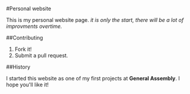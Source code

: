 #Personal website

This is my personal website page. *it is only the start, there will be a lot of improvments overtime.*

##Contributing

1. Fork it!
2. Submit a pull request.

##History

I started this website as one of my first projects at **General Assembly**.
I hope you'll like it!

